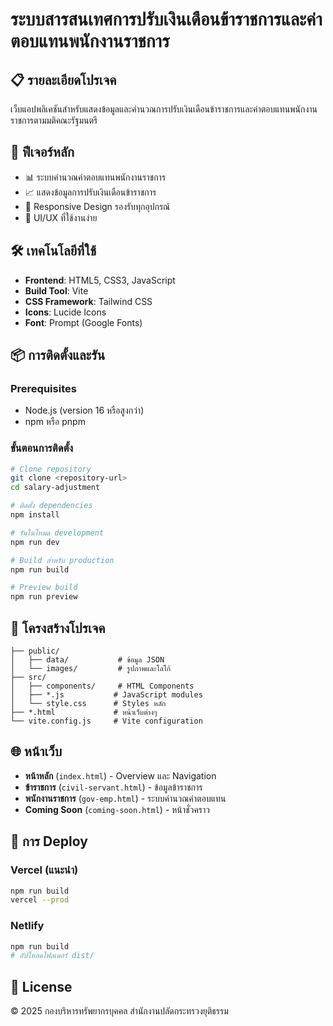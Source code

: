 # ระบบสารสนเทศการปรับเงินเดือนข้าราชการและค่าตอบแทนพนักงานราชการ

## 📋 รายละเอียดโปรเจค

เว็บแอปพลิเคชันสำหรับแสดงข้อมูลและคำนวณการปรับเงินเดือนข้าราชการและค่าตอบแทนพนักงานราชการตามมติคณะรัฐมนตรี

## 🚀 ฟีเจอร์หลัก

- 📊 ระบบคำนวณค่าตอบแทนพนักงานราชการ
- 📈 แสดงข้อมูลการปรับเงินเดือนข้าราชการ
- 📱 Responsive Design รองรับทุกอุปกรณ์
- 🎨 UI/UX ที่ใช้งานง่าย

## 🛠️ เทคโนโลยีที่ใช้

- **Frontend**: HTML5, CSS3, JavaScript
- **Build Tool**: Vite
- **CSS Framework**: Tailwind CSS
- **Icons**: Lucide Icons
- **Font**: Prompt (Google Fonts)

## 📦 การติดตั้งและรัน

### Prerequisites
- Node.js (version 16 หรือสูงกว่า)
- npm หรือ pnpm

### ขั้นตอนการติดตั้ง

```bash
# Clone repository
git clone <repository-url>
cd salary-adjustment

# ติดตั้ง dependencies
npm install

# รันในโหมด development
npm run dev

# Build สำหรับ production
npm run build

# Preview build
npm run preview
```

## 📂 โครงสร้างโปรเจค

```
├── public/
│   ├── data/           # ข้อมูล JSON
│   └── images/         # รูปภาพและโลโก้
├── src/
│   ├── components/     # HTML Components
│   ├── *.js           # JavaScript modules
│   └── style.css      # Styles หลัก
├── *.html             # หน้าเว็บต่างๆ
└── vite.config.js     # Vite configuration
```

## 🌐 หน้าเว็บ

- **หน้าหลัก** (`index.html`) - Overview และ Navigation
- **ข้าราชการ** (`civil-servant.html`) - ข้อมูลข้าราชการ
- **พนักงานราชการ** (`gov-emp.html`) - ระบบคำนวณค่าตอบแทน
- **Coming Soon** (`coming-soon.html`) - หน้าชั่วคราว

## 🚀 การ Deploy

### Vercel (แนะนำ)
```bash
npm run build
vercel --prod
```

### Netlify
```bash
npm run build
# อัปโหลดโฟลเดอร์ dist/
```

## 📄 License

© 2025 กองบริหารทรัพยากรบุคคล สำนักงานปลัดกระทรวงยุติธรรม
